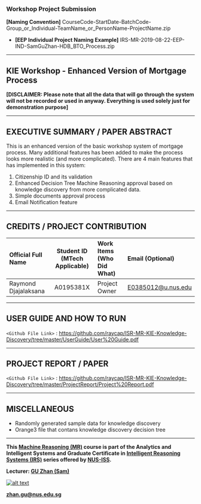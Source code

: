 ### Workshop Project Submission

**[Naming Convention]** CourseCode-StartDate-BatchCode-Group_or_Individual-TeamName_or_PersonName-ProjectName.zip

* **[EEP Individual Project Naming Example]** IRS-MR-2019-08-22-EEP-IND-SamGuZhan-HDB_BTO_Process.zip

---
## KIE Workshop - Enhanced Version of Mortgage Process
**[DISCLAIMER: Please note that all the data that will go through the system will not be recorded or used in anyway. Everything is used solely just for demonstration purpose]**

---
## EXECUTIVE SUMMARY / PAPER ABSTRACT
This is an enhanced version of the basic workshop system of mortgage process. Many additional features has been added to make the process looks more realistic (and more complicated). There are 4 main features that has implemented in this system:
1. Citizenship ID and its validation
2. Enhanced Decision Tree Machine Reasoning approval based on knowledge discovery from more complicated data.
3. Simple documents approval process
4. Email Notification feature

---
## CREDITS / PROJECT CONTRIBUTION

| Official Full Name  | Student ID (MTech Applicable)  | Work Items (Who Did What) | Email (Optional) |
| :------------ |:---------------:| :-----| :-----|
| Raymond Djajalaksana | A0195381X | Project Owner| E0385012@u.nus.edu |

---
## USER GUIDE AND HOW TO RUN

`<Github File Link>` : <https://github.com/raycap/ISR-MR-KIE-Knowledge-Discovery/tree/master/UserGuide/User%20Guide.pdf>


---
## PROJECT REPORT / PAPER

`<Github File Link>` : <https://github.com/raycap/ISR-MR-KIE-Knowledge-Discovery/tree/master/ProjectReport/Project%20Report.pdf>

---
## MISCELLANEOUS

* Randomly generated sample data for knowledge discovery 
* Orange3 file that contans knowledge discovery decision tree

---

**This [Machine Reasoning (MR)](https://www.iss.nus.edu.sg/executive-education/course/detail/machine-reasoning "Machine Reasoning") course is part of the Analytics and Intelligent Systems and Graduate Certificate in [Intelligent Reasoning Systems (IRS)](https://www.iss.nus.edu.sg/stackable-certificate-programmes/intelligent-systems "Intelligent Reasoning Systems") series offered by [NUS-ISS](https://www.iss.nus.edu.sg "Institute of Systems Science, National University of Singapore").**

**Lecturer: [GU Zhan (Sam)](https://www.iss.nus.edu.sg/about-us/staff/detail/201/GU%20Zhan "GU Zhan (Sam)")**

[![alt text](https://www.iss.nus.edu.sg/images/default-source/About-Us/7.6.1-teaching-staff/sam-website.tmb-.png "Let's check Sam' profile page")](https://www.iss.nus.edu.sg/about-us/staff/detail/201/GU%20Zhan)

**zhan.gu@nus.edu.sg**
